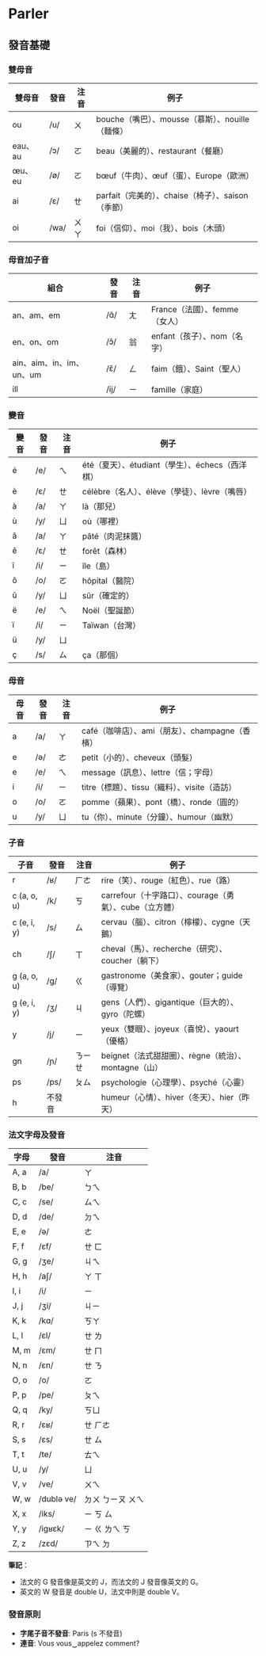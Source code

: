 # Parler

## 發音基礎

### 雙母音

| 雙母音 | 發音 | 注音 | 例子 |
| --- | --- | --- | --- |
| ou  | /u/ | ㄨ | bouche（嘴巴）、mousse（慕斯）、nouille（麵條）|
| eau、au | /ɔ/ | ㄛ | beau（美麗的）、restaurant（餐廳）|
| œu、eu | /ø/ | ㄛ | bœuf（牛肉）、œuf（蛋）、Europe（歐洲）|
| ai  | /ɛ/ | ㄝ | parfait（完美的）、chaise（椅子）、saison（季節）|
| oi  | /wa/ | ㄨㄚ | foi（信仰）、moi（我）、bois（木頭）|

### 母音加子音

| 組合 | 發音 | 注音 | 例子 |
| --- | --- | --- | --- |
| an、am、em | /ɑ̃/ | ㄤ | France（法國）、femme（女人）|
| en、on、om | /ɔ̃/ | 翁 | enfant（孩子）、nom（名字）|
| ain、aim、in、im、un、um | /ɛ̃/ | ㄥ | faim（餓）、Saint（聖人）|
| ill | /ij/ | ㄧ | famille（家庭）|

### 變音

| 變音 | 發音 | 注音 | 例子 |
| --- | --- | --- | --- |
| é   | /e/ | ㄟ | été（夏天）、étudiant（學生）、échecs（西洋棋）|
| è   | /ɛ/ | ㄝ | célèbre（名人）、élève（學徒）、lèvre（嘴唇）|
| à   | /a/ | ㄚ | là（那兒）|
| ù   | /y/ | ㄩ | où（哪裡）|
| â   | /a/ | ㄚ | pâté（肉泥抹醬）|
| ê   | /ɛ/ | ㄝ | forêt（森林）|
| î   | /i/ | ㄧ | île（島）|
| ô   | /o/ | ㄛ | hôpital（醫院）|
| û   | /y/ | ㄩ | sûr（確定的）|
| ë   | /e/ | ㄟ | Noël（聖誕節）|
| ï   | /i/ | ㄧ | Taïwan（台灣）|
| ü   | /y/ | ㄩ | |
| ç   | /s/ | ㄙ | ça（那個）|

### 母音

| 母音 | 發音 | 注音 | 例子 |
| --- | --- | --- | --- |
| a   | /a/ | ㄚ | café（咖啡店）、ami（朋友）、champagne（香檳）|
| e   | /ə/ | ㄜ | petit（小的）、cheveux（頭髮）|
| e   | /e/ | ㄟ | message（訊息）、lettre（信；字母）|
| i   | /i/ | ㄧ | titre（標題）、tissu（織料）、visite（造訪）|
| o   | /o/ | ㄛ | pomme（蘋果）、pont（橋）、ronde（圓的）|
| u   | /y/ | ㄩ | tu（你）、minute（分鐘）、humour（幽默）|

### 子音

| 子音 | 發音 | 注音 | 例子 |
| --- | --- | --- | --- |
| r   | /ʁ/ | ㄏㄜ | rire（笑）、rouge（紅色）、rue（路）|
| c (a, o, u) | /k/ | ㄎ | carrefour（十字路口）、courage（勇氣）、cube（立方體）|
| c (e, i, y) | /s/ | ㄙ | cervau（腦）、citron（檸檬）、cygne（天鵝）|
| ch  | /ʃ/ | ㄒ | cheval（馬）、recherche（研究）、coucher（躺下）|
| g (a, o, u) | /g/ | ㄍ | gastronome（美食家）、gouter；guide（導覽）|
| g (e, i, y) | /ʒ/ | ㄐ | gens（人們）、gigantique（巨大的）、gyro（陀螺）|
| y   | /j/ | ㄧ | yeux（雙眼）、joyeux（喜悅）、yaourt（優格）|
| gn  | /ɲ/ | ㄋㄧㄝ | beignet（法式甜甜圈）、règne（統治）、montagne（山）|
| ps  | /ps/ | ㄆㄙ | psychologie（心理學）、psyché（心靈）|
| h   | 不發音 | | humeur（心情）、hiver（冬天）、hier（昨天）|

### 法文字母及發音

| 字母  | 發音  | 注音  |
| --- | --- | --- |
| A, a | /a/ | ㄚ |
| B, b | /be/ | ㄅㄟ |
| C, c | /se/ | ㄙㄟ |
| D, d | /de/ | ㄉㄟ |
| E, e | /ə/ | ㄜ |
| F, f | /ɛf/ | ㄝ ㄈ |
| G, g | /ʒe/ | ㄐㄟ |
| H, h | /aʃ/ | ㄚ ㄒ |
| I, i | /i/ | ㄧ |
| J, j | /ʒi/ | ㄐㄧ |
| K, k | /kɑ/ | ㄎㄚ |
| L, l | /ɛl/ | ㄝ ㄌ |
| M, m | /ɛm/ | ㄝ ㄇ |
| N, n | /ɛn/ | ㄝ ㄋ |
| O, o | /o/ | ㄛ |
| P, p | /pe/ | ㄆㄟ |
| Q, q | /ky/ | ㄎㄩ |
| R, r | /ɛʁ/ | ㄝ ㄏㄜ |
| S, s | /ɛs/ | ㄝ ㄙ |
| T, t | /te/ | ㄊㄟ |
| U, u | /y/ | ㄩ |
| V, v | /ve/ | ㄨㄟ |
| W, w | /dublə ve/ | ㄉㄨ ㄅㄧㄡ ㄨㄟ |
| X, x | /iks/ | ㄧ ㄎ ㄙ |
| Y, y | /igʁɛk/ | ㄧ ㄍ ㄌㄟ ㄎ |
| Z, z | /zɛd/ | ㄗㄟ ㄉ |

**筆記**：

- 法文的 G 發音像是英文的 J，而法文的 J 發音像英文的 G。
- 英文的 W 發音是 double U，法文中則是 double V。

### 發音原則

- **字尾子音不發音**: Paris (s 不發音)
- **連音**: Vous vous‿appelez comment?
